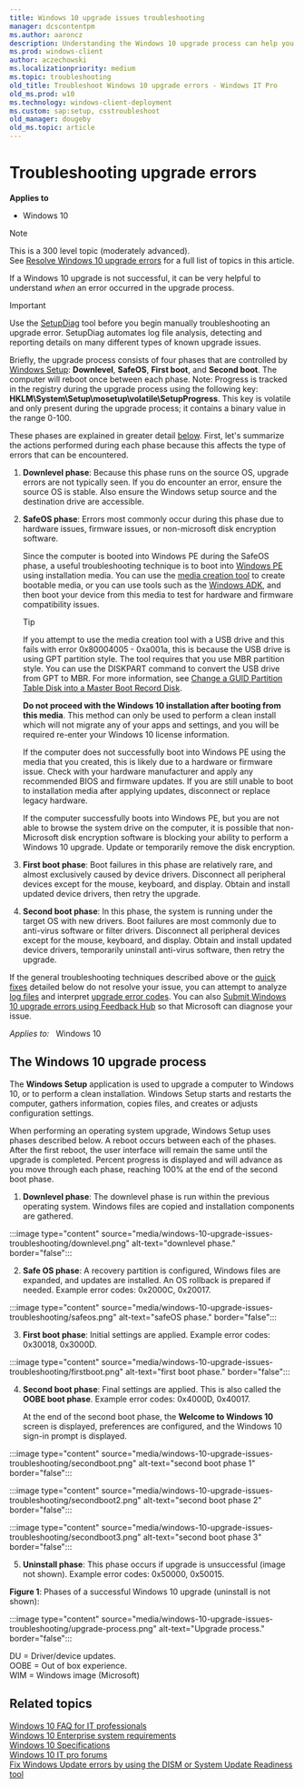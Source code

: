 ```yaml
---
title: Windows 10 upgrade issues troubleshooting
manager: dcscontentpm
ms.author: aaroncz
description: Understanding the Windows 10 upgrade process can help you troubleshoot errors when something goes wrong. Find out more with this guide.
ms.prod: windows-client
author: aczechowski
ms.localizationpriority: medium
ms.topic: troubleshooting
old_title: Troubleshoot Windows 10 upgrade errors - Windows IT Pro
old_ms.prod: w10
ms.technology: windows-client-deployment
ms.custom: sap:setup, csstroubleshoot
old_manager: dougeby
old_ms.topic: article
---
```


# Troubleshooting upgrade errors

**Applies to**
-   Windows 10

> [!NOTE]
> This is a 300 level topic (moderately advanced).<br>
> See [Resolve Windows 10 upgrade errors](resolve-windows-10-upgrade-errors.md) for a full list of topics in this article.

If a Windows 10 upgrade is not successful, it can be very helpful to understand *when* an error occurred in the upgrade process. 

> [!IMPORTANT]
> Use the [SetupDiag](setupdiag.md) tool before you begin manually troubleshooting an upgrade error. SetupDiag automates log file analysis, detecting and reporting details on many different types of known upgrade issues.

Briefly, the upgrade process consists of four phases that are controlled by [Windows Setup](/windows-hardware/manufacture/desktop/windows-setup-technical-reference): **Downlevel**, **SafeOS**, **First boot**, and **Second boot**. The computer will reboot once between each phase. Note: Progress is tracked in the registry during the upgrade process using the following key: **HKLM\System\Setup\mosetup\volatile\SetupProgress**. This key is volatile and only present during the upgrade process; it contains a binary value in the range 0-100.

These phases are explained in greater detail [below](#the-windows-10-upgrade-process). First, let's summarize the actions performed during each phase because this affects the type of errors that can be encountered.

1. **Downlevel phase**: Because this phase runs on the source OS, upgrade errors are not typically seen. If you do encounter an error, ensure the source OS is stable. Also ensure the Windows setup source and the destination drive are accessible. 

2. **SafeOS phase**: Errors most commonly occur during this phase due to hardware issues, firmware issues, or non-microsoft disk encryption software.

    Since the computer is booted into Windows PE during the SafeOS phase, a useful troubleshooting technique is to boot into [Windows PE](/windows-hardware/manufacture/desktop/winpe-intro) using installation media. You can use the [media creation tool](https://www.microsoft.com/software-download/windows10) to create bootable media, or you can use tools such as the [Windows ADK](https://developer.microsoft.com/windows/hardware/windows-assessment-deployment-kit), and then boot your device from this media to test for hardware and firmware compatibility issues.

    >[!TIP]
    >If you attempt to use the media creation tool with a USB drive and this fails with error 0x80004005 - 0xa001a, this is because the USB drive is using GPT partition style. The tool requires that you use MBR partition style. You can use the DISKPART command to convert the USB drive from GPT to MBR. For more information, see [Change a GUID Partition Table Disk into a Master Boot Record Disk](/previous-versions/windows/it-pro/windows-server-2008-R2-and-2008/cc725797(v=ws.11)).

    **Do not proceed with the Windows 10 installation after booting from this media**. This method can only be used to perform a clean install which will not migrate any of your apps and settings, and you will be required re-enter your Windows 10 license information.

    If the computer does not successfully boot into Windows PE using the media that you created, this is likely due to a hardware or firmware issue. Check with your hardware manufacturer and apply any recommended BIOS and firmware updates. If you are still unable to boot to installation media after applying updates, disconnect or replace legacy hardware.

    If the computer successfully boots into Windows PE, but you are not able to browse the system drive on the computer, it is possible that non-Microsoft disk encryption software is blocking your ability to perform a Windows 10 upgrade. Update or temporarily remove the disk encryption.

3. **First boot phase**: Boot failures in this phase are relatively rare, and almost exclusively caused by device drivers.  Disconnect all peripheral devices except for the mouse, keyboard, and display. Obtain and install updated device drivers, then retry the upgrade.

4. **Second boot phase**: In this phase, the system is running under the target OS with new drivers. Boot failures are most commonly due to anti-virus software or filter drivers. Disconnect all peripheral devices except for the mouse, keyboard, and display. Obtain and install updated device drivers, temporarily uninstall anti-virus software, then retry the upgrade.
 
If the general troubleshooting techniques described above or the [quick fixes](quick-fixes.md) detailed below do not resolve your issue, you can attempt to analyze [log files](log-files.md) and interpret [upgrade error codes](upgrade-error-codes.md). You can also [Submit Windows 10 upgrade errors using Feedback Hub](submit-errors.md) so that Microsoft can diagnose your issue.

_Applies to:_ &nbsp; Windows 10

## The Windows 10 upgrade process

The **Windows Setup** application is used to upgrade a computer to Windows 10, or to perform a clean installation. Windows Setup starts and restarts the computer, gathers information, copies files, and creates or adjusts configuration settings. 

When performing an operating system upgrade, Windows Setup uses phases described below. A reboot occurs between each of the phases. After the first reboot, the user interface will remain the same until the upgrade is completed. Percent progress is displayed and will advance as you move through each phase, reaching 100% at the end of the second boot phase.

1. **Downlevel phase**: The downlevel phase is run within the previous operating system. Windows files are copied and installation components are gathered.

:::image type="content" source="media/windows-10-upgrade-issues-troubleshooting/downlevel.png" alt-text="downlevel phase." border="false":::

2. **Safe OS phase**: A recovery partition is configured, Windows files are expanded, and updates are installed. An OS rollback is prepared if needed. Example error codes: 0x2000C, 0x20017.

:::image type="content" source="media/windows-10-upgrade-issues-troubleshooting/safeos.png" alt-text="safeOS phase." border="false":::

3. **First boot phase**: Initial settings are applied. Example error codes: 0x30018, 0x3000D.

:::image type="content" source="media/windows-10-upgrade-issues-troubleshooting/firstboot.png" alt-text="first boot phase." border="false":::

4. **Second boot phase**: Final settings are applied. This is also called the **OOBE boot phase**. Example error codes: 0x4000D, 0x40017. 

    At the end of the second boot phase, the **Welcome to Windows 10** screen is displayed, preferences are configured, and the Windows 10 sign-in prompt is displayed.

:::image type="content" source="media/windows-10-upgrade-issues-troubleshooting/secondboot.png" alt-text="second boot phase 1" border="false":::

:::image type="content" source="media/windows-10-upgrade-issues-troubleshooting/secondboot2.png" alt-text="second boot phase 2" border="false":::

:::image type="content" source="media/windows-10-upgrade-issues-troubleshooting/secondboot3.png" alt-text="second boot phase 3" border="false":::

5. **Uninstall phase**: This phase occurs if upgrade is unsuccessful (image not shown). Example error codes: 0x50000, 0x50015.

**Figure 1**: Phases of a successful Windows 10 upgrade (uninstall is not shown):

:::image type="content" source="media/windows-10-upgrade-issues-troubleshooting/upgrade-process.png" alt-text="Upgrade process." border="false":::

DU = Driver/device updates.<br>
OOBE = Out of box experience.<br>
WIM = Windows image (Microsoft)

## Related topics

[Windows 10 FAQ for IT professionals](../planning/windows-10-enterprise-faq-itpro.yml)
<br>[Windows 10 Enterprise system requirements](https://technet.microsoft.com/windows/dn798752.aspx)
<br>[Windows 10 Specifications](https://www.microsoft.com/windows/windows-10-specifications)
<br>[Windows 10 IT pro forums](https://social.technet.microsoft.com/Forums/en-US/home?category=Windows10ITPro)
<br>[Fix Windows Update errors by using the DISM or System Update Readiness tool](/troubleshoot/windows-server/deployment/fix-windows-update-errors)
